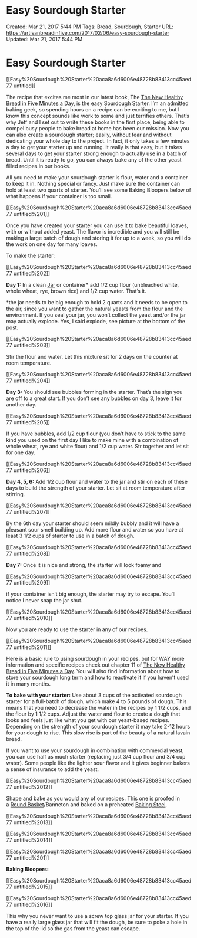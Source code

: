 # Easy Sourdough Starter

Created: Mar 21, 2017 5:44 PM
Tags: Bread, Sourdough, Starter
URL: https://artisanbreadinfive.com/2017/02/06/easy-sourdough-starter
Updated: Mar 21, 2017 5:44 PM

# Easy Sourdough Starter

[[Easy%20Sourdough%20Starter%20aca8a6d6006e48728b83413cc45aed77 untitled]]

The recipe that excites me most in our latest book, The [The New Healthy Bread in Five Minutes a Da](https://www.amazon.com/gp/product/1250077559/ref=as_li_tl?ie=UTF8&camp=1789&creative=9325&creativeASIN=1250077559&linkCode=as2&tag=arbrinfimiada-20&linkId=094e388d0cd098fb4882d2e02ae3a3bb)y, is the easy Sourdough Starter. I’m an admitted baking geek, so spending hours on a recipe can be exciting to me, but I know this concept sounds like work to some and just terrifies others. That’s why Jeff and I set out to write these books in the first place, being able to compel busy people to bake bread at home has been our mission. Now you can also create a sourdough starter; easily, without fear and without dedicating your whole day to the project. In fact, it only takes a few minutes a day to get your starter up and running. It really is that easy, but it takes several days to get your starter strong enough to actually use in a batch of bread. Until it is ready to go, you can always bake any of the other yeast filled recipes in our books.

All you need to make your sourdough starter is flour, water and a container to keep it in. Nothing special or fancy. Just make sure the container can hold at least two quarts of starter. You’ll see some Baking Bloopers below of what happens if your container is too small.

[[Easy%20Sourdough%20Starter%20aca8a6d6006e48728b83413cc45aed77 untitled%201]]

Once you have created your starter you can use it to bake beautiful loaves, with or without added yeast. The flavor is incredible and you will still be making a large batch of dough and storing it for up to a week, so you will do the work on one day for many loaves.

To make the starter:

[[Easy%20Sourdough%20Starter%20aca8a6d6006e48728b83413cc45aed77 untitled%202]]

**Day 1:** In a clean [Jar](https://www.amazon.com/gp/product/B0001BMYHA/ref=as_li_tl?ie=UTF8&camp=1789&creative=9325&creativeASIN=B0001BMYHA&linkCode=as2&tag=arbrinfimiada-20&linkId=255772b9401afb1ad266524b57206db0) or container* add 1/2 cup flour (unbleached white, whole wheat, rye, brown rice) and 1/2 cup water. That’s it.

*the jar needs to be big enough to hold 2 quarts and it needs to be open to the air, since you want to gather the natural yeasts from the flour and the environment. If you seal your jar, you won’t collect the yeast and/or the jar may actually explode. Yes, I said explode, see picture at the bottom of the post.

[[Easy%20Sourdough%20Starter%20aca8a6d6006e48728b83413cc45aed77 untitled%203]]

Stir the flour and water. Let this mixture sit for 2 days on the counter at room temperature.

[[Easy%20Sourdough%20Starter%20aca8a6d6006e48728b83413cc45aed77 untitled%204]]

**Day 3:** You should see bubbles forming in the starter. That’s the sign you are off to a great start. If you don’t see any bubbles on day 3, leave it for another day.

[[Easy%20Sourdough%20Starter%20aca8a6d6006e48728b83413cc45aed77 untitled%205]]

If you have bubbles, add 1/2 cup flour (you don’t have to stick to the same kind you used on the first day I like to make mine with a combination of whole wheat, rye and white flour) and 1/2 cup water. Str together and let sit for one day.

[[Easy%20Sourdough%20Starter%20aca8a6d6006e48728b83413cc45aed77 untitled%206]]

**Day 4, 5, 6:** Add 1/2 cup flour and water to the jar and stir on each of these days to build the strength of your starter. Let sit at room temperature after stirring.

[[Easy%20Sourdough%20Starter%20aca8a6d6006e48728b83413cc45aed77 untitled%207]]

By the 6th day your starter should seem mildly bubbly and it will have a pleasant sour smell building up. Add more flour and water so you have at least 3 1/2 cups of starter to use in a batch of dough.

[[Easy%20Sourdough%20Starter%20aca8a6d6006e48728b83413cc45aed77 untitled%208]]

**Day 7:** Once it is nice and strong, the starter will look foamy and

[[Easy%20Sourdough%20Starter%20aca8a6d6006e48728b83413cc45aed77 untitled%209]]

if your container isn’t big enough, the starter may try to escape. You’ll notice I never snap the jar shut.

[[Easy%20Sourdough%20Starter%20aca8a6d6006e48728b83413cc45aed77 untitled%2010]]

Now you are ready to use the starter in any of our recipes.

[[Easy%20Sourdough%20Starter%20aca8a6d6006e48728b83413cc45aed77 untitled%2011]]

Here is a basic rule to using sourdough in your recipes, but for WAY more information and specific recipes check out chapter 11 of [The New Healthy Bread in Five Minutes a Day](https://www.amazon.com/gp/product/1250077559/ref=as_li_tl?ie=UTF8&camp=1789&creative=9325&creativeASIN=1250077559&linkCode=as2&tag=arbrinfimiada-20&linkId=094e388d0cd098fb4882d2e02ae3a3bb). You will also find information about how to store your sourdough long term and how to reactivate it if you haven’t used it in many months.

**To bake with your starter:** Use about 3 cups of the activated sourdough starter for a full-batch of dough, which make 4 to 5 pounds of dough. This means that you need to decrease the water in the recipes by 1 1/2 cups, and the flour by 1 1/2 cups. Adjust the water and flour to create a dough that looks and feels just like what you get with our yeast-based recipes. Depending on the strength of your sourdough starter it may take 2-12 hours for your dough to rise. This slow rise is part of the beauty of a natural lavain bread.

If you want to use your sourdough in combination with commercial yeast, you can use half as much starter (replacing just 3/4 cup flour and 3/4 cup water). Some people like the lighter sour flavor and it gives beginner bakers a sense of insurance to add the yeast.

[[Easy%20Sourdough%20Starter%20aca8a6d6006e48728b83413cc45aed77 untitled%2012]]

Shape and bake as you would any of our recipes. This one is proofed in a [Round Basket](https://www.amazon.com/gp/product/B006WBMT0K/ref=as_li_tl?ie=UTF8&camp=1789&creative=9325&creativeASIN=B006WBMT0K&linkCode=as2&tag=arbrinfimiada-20&linkId=ac37aac8945bfc2728f726407321de9d)/Banneton and baked on a preheated [Baking Steel](https://www.amazon.com/gp/product/B00N205G22/ref=as_li_tl?ie=UTF8&camp=1789&creative=9325&creativeASIN=B00N205G22&linkCode=as2&tag=arbrinfimiada-20&linkId=edc39b67ff5581949f6aa672c187a667).

[[Easy%20Sourdough%20Starter%20aca8a6d6006e48728b83413cc45aed77 untitled%2013]]

[[Easy%20Sourdough%20Starter%20aca8a6d6006e48728b83413cc45aed77 untitled%2014]]

[[Easy%20Sourdough%20Starter%20aca8a6d6006e48728b83413cc45aed77 untitled%201]]

**Baking Bloopers:**

[[Easy%20Sourdough%20Starter%20aca8a6d6006e48728b83413cc45aed77 untitled%2015]]

[[Easy%20Sourdough%20Starter%20aca8a6d6006e48728b83413cc45aed77 untitled%2016]]

This why you never want to use a screw top glass jar for your starter. If you have a really large glass jar that will fit the dough, be sure to poke a hole in the top of the lid so the gas from the yeast can escape.